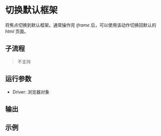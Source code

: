 # 切换默认框架 
将焦点切换到默认框架。通常操作完 *iframe* 后，可以使用该动作切换回默认的 *html* 页面。

## 子流程
> 不支持


## 运行参数

* Driver: 浏览器对象


## 输出

## 示例